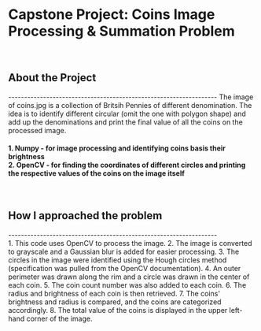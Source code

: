<H1> Capstone Project: Coins Image Processing & Summation Problem </H1>
<br>
<H2> About the Project </H2>
------------------------------------------------------------------
The image of coins.jpg is a collection of Britsih Pennies of different denomination. The idea is to identify different circular (omit the one with polygon shape) and add up the denominations and print the final value of all the coins on the processed image.
<br>
<h4>
  1. Numpy - for image processing and identifying coins basis their brightness <br>
  2. OpenCV - for finding the coordinates of different circles and printing the respective values of the coins on the image itself
</h4>
<br>
<h2> How I approached the problem</h2>
------------------------------------------------------------------
<br>
1. This code uses OpenCV to process the image.
2. The image is converted to grayscale and a Gaussian blur is added for easier processing.
3. The circles in the image were identified using the Hough circles method (specification was pulled from the OpenCV documentation).
4. An outer perimeter was drawn along the rim and a circle was drawn in the center of each coin.
5. The coin count number was also added to each coin.
6. The radius and brightness of each coin is then retrieved.
7. The coins' brightness and radius is compared, and the coins are categorized accordingly.
8. The total value of the coins is displayed in the upper left-hand corner of the image.

